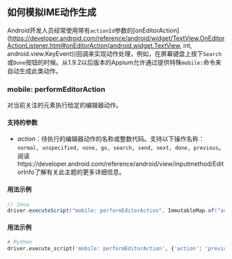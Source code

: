 ## 如何模拟IME动作生成

Android开发人员经常使用带有`actionId`参数的[onEditorAction](https://developer.android.com/reference/android/widget/TextView.OnEditorActionListener.html#onEditorAction(android.widget.TextView, int, android.view.KeyEvent))回调来实现动作处理，例如，在屏幕键盘上按下`Search`或`Done`按钮的时候。从1.9.2以后版本的Appium允许通过提供特殊`mobile:`命令来自动生成此类动作。

### mobile: performEditorAction

对当前关注的元素执行给定的编辑器动作。

#### 支持的参数

- *action*：待执行的编辑器动作的名称或整数代码。支持以下操作名称：`normal, unspecified, none, go, search, send, next, done, previous`。阅读https://developer.android.com/reference/android/view/inputmethod/EditorInfo了解有关此主题的更多详细信息。

#### 用法示例

```java
// Java
driver.executeScript("mobile: performEditorAction", ImmutableMap.of("action", "Go"));
```

#### 用法示例

```python
# Python
driver.execute_script('mobile: performEditorAction', {'action': 'previous'})
```


